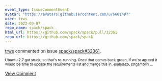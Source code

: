 ```yaml
---
event_type: IssueCommentEvent
avatar: "https://avatars.githubusercontent.com/u/660149?"
user: trws
date: 2022-09-07
repo_name: spack/spack
html_url: https://github.com/spack/spack/pull/32361
repo_url: https://github.com/spack/spack
---
```


<a href='https://github.com/trws' target='_blank'>trws</a> commented on issue <a href='https://github.com/spack/spack/pull/32361' target='_blank'>spack/spack#32361</a>.

<small>Ubuntu 2.7 got stuck, so that's re-running. Once that comes back green, if we're agreed it would be time to update the requirements list and merge this in.  @alalazo, @tgamblin ...</small>

<a href='https://github.com/spack/spack/pull/32361' target='_blank'>View Comment</a>